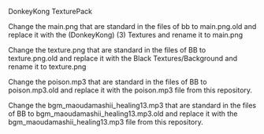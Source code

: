 DonkeyKong TexturePack

Change the main.png that are standard in the files of bb to main.png.old and replace it with the (DonkeyKong) (3) Textures and rename it to main.png

Change the texture.png that are standard in the files of BB to texture.png.old and replace it with the Black Textures/Background and rename it to texture.png

Change the poison.mp3 that are standard in the files of BB to poison.mp3.old and replace it with the poison.mp3 file from this repository.

Change the bgm_maoudamashii_healing13.mp3 that are standard in the files of BB to bgm_maoudamashii_healing13.mp3.old and replace it with the bgm_maoudamashii_healing13.mp3 file from this repository.
